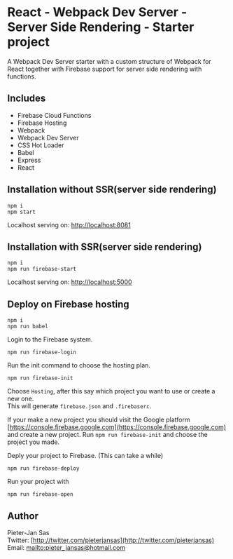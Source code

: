# React - Webpack Dev Server - Server Side Rendering - Starter project

A Webpack Dev Server starter with a custom structure of Webpack for React together with Firebase support for server side rendering with functions.

## Includes

- Firebase Cloud Functions
- Firebase Hosting
- Webpack
- Webpack Dev Server
- CSS Hot Loader
- Babel
- Express
- React

## Installation without SSR(server side rendering)

```console
npm i
npm start
```

Localhost serving on: [http://localhost:8081](http://localhost:8081)

## Installation with SSR(server side rendering)

```console
npm i
npm run firebase-start
```

Localhost serving on: [http://localhost:5000](http://localhost:5000)

## Deploy on Firebase hosting


```console
npm i
npm run babel
```

Login to the Firebase system.
``` 
npm run firebase-login
```

Run the init command to choose the hosting plan.
``` 
npm run firebase-init
```
Choose `Hosting`, after this say which project you want to use or create a new one. <br />
This will generate `firebase.json` and `.firebaserc`.

If your make a new project you should visit the Google platform [https://console.firebase.google.com](https://console.firebase.google.com) and create a new project. Run `npm run firebase-init` and choose the project you made.


Deply your project to Firebase. (This can take a while)
```
npm run firebase-deploy
```

Run your project with
```
npm run firebase-open
```


## Author

Pieter-Jan Sas<br />
Twitter: [http://twitter.com/pieterjansas](http://twitter.com/pieterjansas)<br />
Email: [mailto:pieter_jansas@hotmail.com](pieter_jansas@hotmail.com)